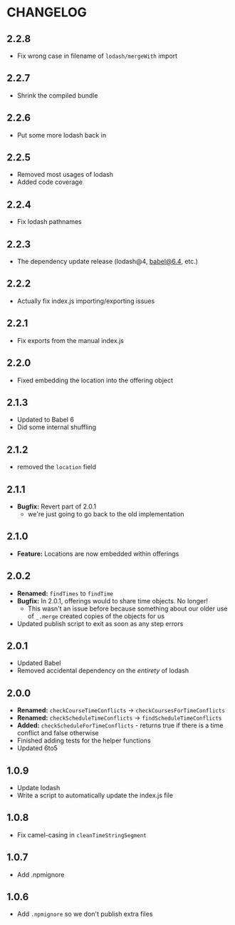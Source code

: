 # CHANGELOG

## 2.2.8
- Fix wrong case in filename of `lodash/mergeWith` import

## 2.2.7
- Shrink the compiled bundle

## 2.2.6
- Put some more lodash back in

## 2.2.5
- Removed most usages of lodash
- Added code coverage

## 2.2.4
- Fix lodash pathnames

## 2.2.3
- The dependency update release (lodash@4, babel@6.4, etc.)

## 2.2.2
- Actually fix index.js importing/exporting issues

## 2.2.1
- Fix exports from the manual index.js

## 2.2.0
- Fixed embedding the location into the offering object

## 2.1.3
- Updated to Babel 6
- Did some internal shuffling

## 2.1.2
- removed the `location` field

## 2.1.1
- **Bugfix:** Revert part of 2.0.1
	- we're just going to go back to the old implementation

## 2.1.0
- **Feature:** Locations are now embedded within offerings

## 2.0.2
- **Renamed:** `findTimes` to `findTime`
- **Bugfix:** In 2.0.1, offerings would to share time objects. No longer!
	- This wasn't an issue before because something about our older use of `_.merge` created copies of the objects for us
- Updated publish script to exit as soon as any step errors

## 2.0.1
- Updated Babel
- Removed accidental dependency on the *entirety* of lodash

## 2.0.0
- **Renamed:** `checkCourseTimeConflicts` -> `checkCoursesForTimeConflicts`
- **Renamed:** `checkScheduleTimeConflicts` -> `findScheduleTimeConflicts`
- **Added:** `checkScheduleForTimeConflicts` - returns true if there is a time conflict and false otherwise
- Finished adding tests for the helper functions
- Updated 6to5

## 1.0.9
- Update lodash
- Write a script to automatically update the index.js file

## 1.0.8
- Fix camel-casing in `cleanTimeStringSegment`

## 1.0.7
- Add .npmignore

## 1.0.6
- Add `.npmignore` so we don't publish extra files
